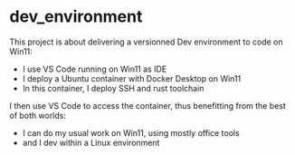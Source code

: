 # dev_environment

This project is about delivering a versionned Dev environment to code on Win11:
- I use VS Code running on Win11 as IDE
- I deploy a Ubuntu container with Docker Desktop on Win11
- In this container, I deploy SSH and rust toolchain

I then use VS Code to access the container, thus benefitting from the best of both worlds:
- I can do my usual work on Win11, using mostly office tools
- and I dev within a Linux environment
 

